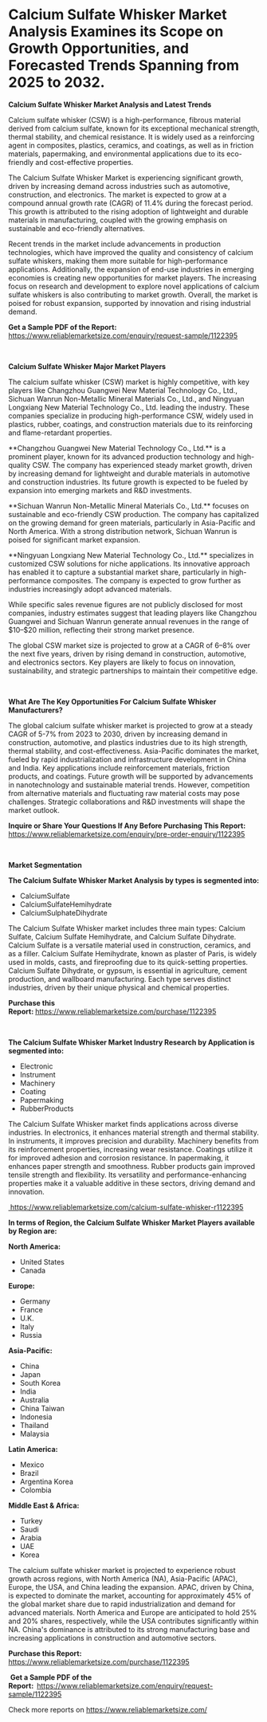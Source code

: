 <p><h1>Calcium Sulfate Whisker Market Analysis Examines its Scope on Growth Opportunities, and Forecasted Trends Spanning from 2025 to 2032.</h1></p><p><strong>Calcium Sulfate Whisker Market Analysis and Latest Trends</strong></p>
<p><p>Calcium sulfate whisker (CSW) is a high-performance, fibrous material derived from calcium sulfate, known for its exceptional mechanical strength, thermal stability, and chemical resistance. It is widely used as a reinforcing agent in composites, plastics, ceramics, and coatings, as well as in friction materials, papermaking, and environmental applications due to its eco-friendly and cost-effective properties.</p><p>The Calcium Sulfate Whisker Market is experiencing significant growth, driven by increasing demand across industries such as automotive, construction, and electronics. The market is expected to grow at a compound annual growth rate (CAGR) of 11.4% during the forecast period. This growth is attributed to the rising adoption of lightweight and durable materials in manufacturing, coupled with the growing emphasis on sustainable and eco-friendly alternatives.</p><p>Recent trends in the market include advancements in production technologies, which have improved the quality and consistency of calcium sulfate whiskers, making them more suitable for high-performance applications. Additionally, the expansion of end-use industries in emerging economies is creating new opportunities for market players. The increasing focus on research and development to explore novel applications of calcium sulfate whiskers is also contributing to market growth. Overall, the market is poised for robust expansion, supported by innovation and rising industrial demand.</p></p>
<p><strong>Get a Sample PDF of the Report:&nbsp;</strong> <a href="https://www.reliablemarketsize.com/enquiry/request-sample/1122395?utm_campaign=1133&utm_medium=2&utm_source=Github&utm_content=ia&utm_term=25012025&utm_id=calcium-sulfate-whisker">https://www.reliablemarketsize.com/enquiry/request-sample/1122395</a></p>
<p>&nbsp;</p>
<p><strong>Calcium Sulfate Whisker Major Market Players</strong></p>
<p><p>The calcium sulfate whisker (CSW) market is highly competitive, with key players like Changzhou Guangwei New Material Technology Co., Ltd., Sichuan Wanrun Non-Metallic Mineral Materials Co., Ltd., and Ningyuan Longxiang New Material Technology Co., Ltd. leading the industry. These companies specialize in producing high-performance CSW, widely used in plastics, rubber, coatings, and construction materials due to its reinforcing and flame-retardant properties.</p><p>**Changzhou Guangwei New Material Technology Co., Ltd.** is a prominent player, known for its advanced production technology and high-quality CSW. The company has experienced steady market growth, driven by increasing demand for lightweight and durable materials in automotive and construction industries. Its future growth is expected to be fueled by expansion into emerging markets and R&D investments.</p><p>**Sichuan Wanrun Non-Metallic Mineral Materials Co., Ltd.** focuses on sustainable and eco-friendly CSW production. The company has capitalized on the growing demand for green materials, particularly in Asia-Pacific and North America. With a strong distribution network, Sichuan Wanrun is poised for significant market expansion.</p><p>**Ningyuan Longxiang New Material Technology Co., Ltd.** specializes in customized CSW solutions for niche applications. Its innovative approach has enabled it to capture a substantial market share, particularly in high-performance composites. The company is expected to grow further as industries increasingly adopt advanced materials.</p><p>While specific sales revenue figures are not publicly disclosed for most companies, industry estimates suggest that leading players like Changzhou Guangwei and Sichuan Wanrun generate annual revenues in the range of $10–$20 million, reflecting their strong market presence.</p><p>The global CSW market size is projected to grow at a CAGR of 6–8% over the next five years, driven by rising demand in construction, automotive, and electronics sectors. Key players are likely to focus on innovation, sustainability, and strategic partnerships to maintain their competitive edge.</p></p>
<p>&nbsp;</p>
<p><strong>What Are The Key Opportunities For Calcium Sulfate Whisker Manufacturers?</strong></p>
<p><p>The global calcium sulfate whisker market is projected to grow at a steady CAGR of 5-7% from 2023 to 2030, driven by increasing demand in construction, automotive, and plastics industries due to its high strength, thermal stability, and cost-effectiveness. Asia-Pacific dominates the market, fueled by rapid industrialization and infrastructure development in China and India. Key applications include reinforcement materials, friction products, and coatings. Future growth will be supported by advancements in nanotechnology and sustainable material trends. However, competition from alternative materials and fluctuating raw material costs may pose challenges. Strategic collaborations and R&D investments will shape the market outlook.</p></p>
<p><strong>Inquire or Share Your Questions If Any Before Purchasing This Report:</strong> <a href="https://www.reliablemarketsize.com/enquiry/pre-order-enquiry/1122395?utm_campaign=1133&utm_medium=2&utm_source=Github&utm_content=ia&utm_term=25012025&utm_id=calcium-sulfate-whisker">https://www.reliablemarketsize.com/enquiry/pre-order-enquiry/1122395</a></p>
<p>&nbsp;</p>
<p><strong>Market Segmentation</strong></p>
<p><strong>The Calcium Sulfate Whisker Market Analysis by types is segmented into:</strong></p>
<p><ul><li>CalciumSulfate</li><li>CalciumSulfateHemihydrate</li><li>CalciumSulphateDihydrate</li></ul></p>
<p><p>The Calcium Sulfate Whisker market includes three main types: Calcium Sulfate, Calcium Sulfate Hemihydrate, and Calcium Sulfate Dihydrate. Calcium Sulfate is a versatile material used in construction, ceramics, and as a filler. Calcium Sulfate Hemihydrate, known as plaster of Paris, is widely used in molds, casts, and fireproofing due to its quick-setting properties. Calcium Sulfate Dihydrate, or gypsum, is essential in agriculture, cement production, and wallboard manufacturing. Each type serves distinct industries, driven by their unique physical and chemical properties.</p></p>
<p><strong>Purchase this Report:&nbsp;</strong><a href="https://www.reliablemarketsize.com/purchase/1122395?utm_campaign=1133&utm_medium=2&utm_source=Github&utm_content=ia&utm_term=25012025&utm_id=calcium-sulfate-whisker">https://www.reliablemarketsize.com/purchase/1122395</a></p>
<p>&nbsp;</p>
<p><strong>The Calcium Sulfate Whisker Market Industry Research by Application is segmented into:</strong></p>
<p><ul><li>Electronic</li><li>Instrument</li><li>Machinery</li><li>Coating</li><li>Papermaking</li><li>RubberProducts</li></ul></p>
<p><p>The Calcium Sulfate Whisker market finds applications across diverse industries. In electronics, it enhances material strength and thermal stability. In instruments, it improves precision and durability. Machinery benefits from its reinforcement properties, increasing wear resistance. Coatings utilize it for improved adhesion and corrosion resistance. In papermaking, it enhances paper strength and smoothness. Rubber products gain improved tensile strength and flexibility. Its versatility and performance-enhancing properties make it a valuable additive in these sectors, driving demand and innovation.</p></p>
<p><a href="https://www.reliablemarketsize.com/calcium-sulfate-whisker-r1122395?utm_campaign=1133&utm_medium=2&utm_source=Github&utm_content=ia&utm_term=25012025&utm_id=calcium-sulfate-whisker">&nbsp;https://www.reliablemarketsize.com/calcium-sulfate-whisker-r1122395</a></p>
<p><strong>In terms of Region, the Calcium Sulfate Whisker Market Players available by Region are:</strong></p>
<p>
    <p> <strong> North America: </strong>
        <ul>
            <li>United States</li>
            <li>Canada</li>
        </ul>
        </p> 
    <p> <strong> Europe: </strong>
        <ul>
            <li>Germany</li>
            <li>France</li>
            <li>U.K.</li>
            <li>Italy</li>
            <li>Russia</li>
        </ul>
        </p> 
    <p> <strong> Asia-Pacific: </strong>
        <ul>
            <li>China</li>
            <li>Japan</li>
            <li>South Korea</li>
            <li>India</li>
            <li>Australia</li>
            <li>China Taiwan</li>
            <li>Indonesia</li>
            <li>Thailand</li>
            <li>Malaysia</li>
        </ul>
        </p> 
    <p> <strong> Latin America: </strong>
        <ul>
            <li>Mexico</li>
            <li>Brazil</li>
            <li>Argentina Korea</li>
            <li>Colombia</li>
        </ul>
        </p> 
    <p> <strong> Middle East & Africa: </strong>
        <ul>
            <li>Turkey</li>
            <li>Saudi</li>
            <li>Arabia</li>
            <li>UAE</li>
            <li>Korea</li>
        </ul>
    </p>
    </p>
<p><p>The calcium sulfate whisker market is projected to experience robust growth across regions, with North America (NA), Asia-Pacific (APAC), Europe, the USA, and China leading the expansion. APAC, driven by China, is expected to dominate the market, accounting for approximately 45% of the global market share due to rapid industrialization and demand for advanced materials. North America and Europe are anticipated to hold 25% and 20% shares, respectively, while the USA contributes significantly within NA. China's dominance is attributed to its strong manufacturing base and increasing applications in construction and automotive sectors.</p></p>
<p><strong>Purchase this Report: </strong><a href="https://www.reliablemarketsize.com/purchase/1122395?utm_campaign=1133&utm_medium=2&utm_source=Github&utm_content=ia&utm_term=25012025&utm_id=calcium-sulfate-whisker">https://www.reliablemarketsize.com/purchase/1122395</a></p>
<p>&nbsp;<strong>Get a Sample PDF of the Report:&nbsp;&nbsp;</strong><a href="https://www.reliablemarketsize.com/enquiry/request-sample/1122395?utm_campaign=1133&utm_medium=2&utm_source=Github&utm_content=ia&utm_term=25012025&utm_id=calcium-sulfate-whisker">https://www.reliablemarketsize.com/enquiry/request-sample/1122395</a></p>
<p><strong></strong></p>
<p>Check more reports on <a href="https://www.reliablemarketsize.com/?utm_campaign=1133&utm_medium=2&utm_source=Github&utm_content=ia&utm_term=25012025&utm_id=calcium-sulfate-whisker">https://www.reliablemarketsize.com/</a></p>